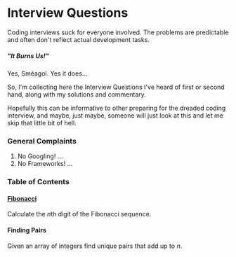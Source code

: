 # Interview Questions

Coding interviews suck for everyone involved. The problems are predictable and often don't reflect actual development tasks.

##### *"It Burns Us!"*
Yes, Sméagol. Yes it does...

So, I'm collecting here the Interview Questions I've heard of first or second hand, along with my solutions and commentary.

Hopefully this can be informative to other preparing for the dreaded coding interview, and maybe, just maybe, someone will just look at this and let me skip that little bit of hell.

### General Complaints

1. No Googling! ...
2. No Frameworks! ...

### Table of Contents
#### [Fibonacci](..fibonacci/Readme.rb)
Calculate the *n*th digit of the Fibonacci sequence.

#### Finding Pairs
Given an array of integers find unique pairs that add up to *n*.

